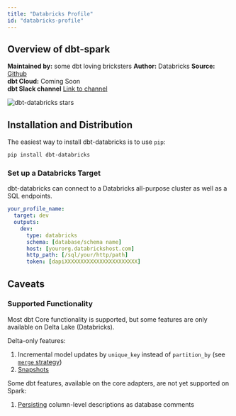 ```yaml
---
title: "Databricks Profile"
id: "databricks-profile"
---
```


## Overview of dbt-spark

**Maintained by:** some dbt loving bricksters
**Author:** Databricks
**Source:** [Github](https://github.com/databricks/dbt-databricks)    
**dbt Cloud:** Coming Soon    
**dbt Slack channel** [Link to channel](https://getdbt.slack.com/archives/CNGCW8HKL)     


![dbt-databricks stars](https://img.shields.io/github/stars/databricks/dbt-databricks?style=for-the-badge)

## Installation and Distribution

The easiest way to install dbt-databricks is to use `pip`:

```zsh
pip install dbt-databricks
```

### Set up a Databricks Target

dbt-databricks can connect to a Databricks all-purpose cluster as well as a SQL endpoints.

<File name='~/.dbt/profiles.yml'>

```yaml
your_profile_name:
  target: dev
  outputs:
    dev:
      type: databricks
      schema: [database/schema name]
      host: [yourorg.databrickshost.com]
      http_path: [/sql/your/http/path]
      token: [dapiXXXXXXXXXXXXXXXXXXXXXXX]
```

</File>


## Caveats

### Supported Functionality

Most dbt Core functionality is supported, but some features are only available
on Delta Lake (Databricks).

Delta-only features:
1. Incremental model updates by `unique_key` instead of `partition_by` (see [`merge` strategy](spark-configs#the-merge-strategy))
2. [Snapshots](snapshots)

Some dbt features, available on the core adapters, are not yet supported on Spark:
1. [Persisting](persist_docs) column-level descriptions as database comments
